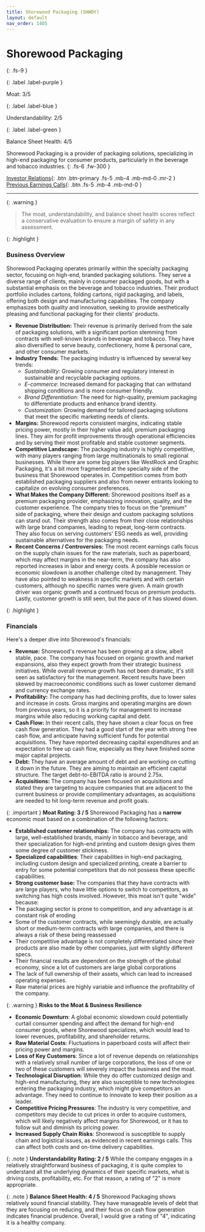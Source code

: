 ```yaml
---
title: Shorewood Packaging (SHWDY)
layout: default
nav_order: 1405
---
```


# Shorewood Packaging
{: .fs-9 }

{: .label .label-purple }

Moat: 3/5

{: .label .label-blue }

Understandability: 2/5

{: .label .label-green }

Balance Sheet Health: 4/5

Shorewood Packaging is a provider of packaging solutions, specializing in high-end packaging for consumer products, particularly in the beverage and tobacco industries.
{: .fs-6 .fw-300 }

[Investor Relations](https://www.google.com/search?q=SHWDY+investor+relations){: .btn .btn-primary .fs-5 .mb-4 .mb-md-0 .mr-2 }
[Previous Earnings Calls](https://discountingcashflows.com/company/SHWDY/transcripts/){: .btn .fs-5 .mb-4 .mb-md-0 }

---

{: .warning }
>The moat, understandability, and balance sheet health scores reflect a conservative evaluation to ensure a margin of safety in any assessment.



{: .highlight }
### Business Overview
Shorewood Packaging operates primarily within the specialty packaging sector, focusing on high-end, branded packaging solutions. They serve a diverse range of clients, mainly in consumer packaged goods, but with a substantial emphasis on the beverage and tobacco industries. Their product portfolio includes cartons, folding cartons, rigid packaging, and labels, offering both design and manufacturing capabilities. The company emphasizes both quality and innovation, seeking to provide aesthetically pleasing and functional packaging for their clients' products.
* **Revenue Distribution:** Their revenue is primarily derived from the sale of packaging solutions, with a significant portion stemming from contracts with well-known brands in beverage and tobacco. They have also diversified to serve beauty, confectionery, home & personal care, and other consumer markets.
* **Industry Trends:** The packaging industry is influenced by several key trends:
    *   *Sustainability*: Growing consumer and regulatory interest in sustainable and recyclable packaging options.
    *   *E-commerce*: Increased demand for packaging that can withstand shipping conditions and is more consumer friendly.
    *   *Brand Differentiation*: The need for high-quality, premium packaging to differentiate products and enhance brand identity.
    *   *Customization*:  Growing demand for tailored packaging solutions that meet the specific marketing needs of clients.
*   **Margins:** Shorewood reports consistent margins, indicating stable pricing power, mostly in their higher value add, premium packaging lines. They aim for profit improvements through operational efficiencies and by serving their most profitable and stable customer segments.
*   **Competitive Landscape:** The packaging industry is highly competitive, with many players ranging from large multinationals to small regional businesses. While there are some big players like WestRock and Graphic Packaging, it's a bit more fragmented at the specialty side of the business that Shorewood operates in. Competition comes from both established packaging suppliers and also from newer entrants looking to capitalize on evolving consumer preferences.
* **What Makes the Company Different:**  Shorewood positions itself as a premium packaging provider, emphasizing innovation, quality, and the customer experience. The company tries to focus on the "premium" side of packaging, where their design and custom packaging solutions can stand out. Their strength also comes from their close relationships with large brand companies, leading to repeat, long-term contracts. They also focus on serving customers' ESG needs as well, providing sustainable alternatives for the packaging needs.
* **Recent Concerns / Controversies:** The most recent earnings calls focus on the supply chain issues for the raw materials, such as paperboard, which may affect margins in the near-term, the company has also reported increases in labor and energy costs. A possible recession or economic slowdown is another challenge cited by management. They have also pointed to weakness in specific markets and with certain customers, although no specific names were given. A main growth driver was organic growth and a continued focus on premium products. Lastly, customer growth is still seen, but the pace of it has slowed down.

{: .highlight }
### Financials
Here's a deeper dive into Shorewood's financials:
*   **Revenue:** Shorewood's revenue has been growing at a slow, albeit stable, pace. The company has focused on organic growth and market expansions, also they expect growth from their strategic business initiatives. While overall revenue growth has not been dramatic, it's still seen as satisfactory for the management. Recent results have been skewed by macroeconomic conditions such as lower customer demand and currency exchange rates.
* **Profitability:** The company has had declining profits, due to lower sales and increase in costs. Gross margins and operating margins are down from previous years, so it is a priority for management to increase margins while also reducing working capital and debt.
*   **Cash Flow:** In their recent calls, they have shown a clear focus on free cash flow generation. They had a good start of the year with strong free cash flow, and anticipate having sufficient funds for potential acquisitions. They have reported decreasing capital expenditures and an expectation to free up cash flow, especially as they have finished some major capital projects.
*   **Debt:** They have an average amount of debt and are working on cutting it down in the future. They are aiming to maintain an efficient capital structure. The target debt-to-EBITDA ratio is around 2.75x.
*   **Acquisitions:** The company has been focused on acquisitions and stated they are targeting to acquire companies that are adjacent to the current business or provide complimentary advantages, as acquisitions are needed to hit long-term revenue and profit goals. 

{: .important }
**Moat Rating: 3 / 5**
Shorewood Packaging has a **narrow** economic moat based on a combination of the following factors:
*   **Established customer relationships:** The company has contracts with large, well-established brands, mainly in tobacco and beverage, and their specialization for high-end printing and custom design gives them some degree of customer stickiness.
*  **Specialized capabilities**: Their capabilities in high-end packaging, including custom design and specialized printing, create a barrier to entry for some potential competitors that do not possess these specific capabilities.
*   **Strong customer base:** The companies that they have contracts with are large players, who have little options to switch to competitors, as switching has high costs involved.
However, this moat isn't quite "wide" because:
*   The packaging sector is prone to competition, and any advantage is at constant risk of eroding
*   Some of the customer contracts, while seemingly durable, are actually short or medium-term contracts with large companies, and there is always a risk of these being reassessed
*   Their competitive advantage is not completely differentiated since their products are also made by other companies, just with slightly different specs.
*   Their financial results are dependent on the strength of the global economy, since a lot of customers are large global corporations
* The lack of full ownership of their assets, which can lead to increased operating expenses.
* Raw material prices are highly variable and influence the profitability of the company.

{: .warning }
**Risks to the Moat & Business Resilience**
*   **Economic Downturn**: A global economic slowdown could potentially curtail consumer spending and affect the demand for high-end consumer goods, where Shorewood specializes, which would lead to lower revenues, profitability, and shareholder returns. 
* **Raw Material Costs**: Fluctuations in paperboard costs will affect their pricing power and margins.
*   **Loss of Key Customers**: Since a lot of revenue depends on relationships with a relatively small number of large corporations, the loss of one or two of these customers will severely impact the business and the moat.
*   **Technological Disruption**: While they do offer customized design and high-end manufacturing, they are also susceptible to new technologies entering the packaging industry, which might give competitors an advantage. They need to continue to innovate to keep their position as a leader.
*   **Competitive Pricing Pressures**: The industry is very competitive, and competitors may decide to cut prices in order to acquire customers, which will likely negatively affect margins for Shorewood, or it has to follow suit and diminish its pricing power.
*   **Increased Supply Chain Risks**: Shorewood is susceptible to supply chain and logistical issues, as evidenced in recent earnings calls. This can affect both costs and on-time delivery capabilities.

{: .note }
**Understandability Rating: 2 / 5**
While the company engages in a relatively straightforward business of packaging, it is quite complex to understand all the underlying dynamics of their specific markets, what is driving costs, profitability, etc. For that reason, a rating of "2" is more appropriate.

{: .note }
**Balance Sheet Health: 4 / 5**
Shorewood Packaging shows relatively sound financial stability. They have manageable levels of debt that they are focusing on reducing, and their focus on cash flow generation indicates financial prudence. Overall, I would give a rating of "4", indicating it is a healthy company.
